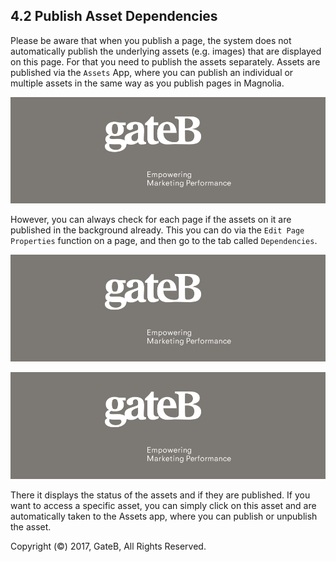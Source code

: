 ## 4.2 Publish Asset Dependencies

Please be aware that when you publish a page, the system does not automatically publish the underlying assets (e.g. images) that are displayed on this page. For that you need to publish the assets separately. Assets are published via the `Assets` App, where you can publish an individual or multiple assets in the same way as you publish pages in Magnolia.

![alt text](../reference/dummy.png "this is a placeholder")

However, you can always check for each page if the assets on it are published in the background already. This you can do via the `Edit Page Properties` function on a page, and then go to the tab called `Dependencies`.

![alt text](../reference/dummy.png "this is a placeholder")

![alt text](../reference/dummy.png "this is a placeholder")

There it displays the status of the assets and if they are published. If you want to access a specific asset, you can simply click on this asset and are automatically taken to the Assets app, where you can publish or unpublish the asset.

Copyright (©) 2017, GateB, All Rights Reserved.
